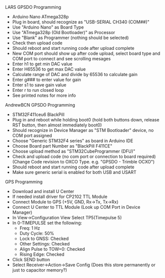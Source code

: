 LARS GPSDO Programming
- Arduino Nano ATmega328p
- Plug in board, should recognize as "USB-SERIAL CH340 (COM##)"
- Use "Arduino Nano" as Board Type
- Use "ATmega328p (Old Bootloader)" as Processor
- Use "Blank" as Programmer (nothing should be selected)
- Check then upload code
- Should reboot and start running code after upload complete
- New COM port should show up after code upload, select board type and COM port to connect and see scrolling mesages
- Enter h1 to get min DAC value
- Enter H65536 to get max DAC value
- Calculate range of DAC and divide by 65536 to calculate gain
- Enter g### to enter value for gain
- Enter s1 to save gain value
- Enter r to run closed loop
- See printed notes for more info

AndrewBCN GPSDO Programming
- STM32F411ceu6 BlackPill
- Plug in and reboot while holding boot0 (hold both buttons down, release RST button, then almost immediately boot0) 
- Should recognize in Device Manager as "STM Bootloader" device, no COM port assigned
- Choose "Generic STM32F4 series" as board in Arduino IDE
- Choose Board part Number as "BlackPill F411CE"
- Choose upload method as "STM32CubeProgrammer (DFU)"
- Check and upload code (no com port or connection to board required) (Change Code revision to OXCO Type. e.g. "GPSDO - Trimble OCXO")
- Should reboot and start running code after upload complete
- Make sure generic serial is enabled for both USB and USART

GPS Programming
- Download and install U Center
- If needed install driver for CP2102 TTL Module
- Connect Module to GPS (+5V, GND, Rx->Tx, Tx->Rx)
- Connect U Center to TTL Module (Look up COM Port in Device Manager)
- In View->Configuration View Select TP5(Timepulse 5)
- In 0-TIMEPULSE set the following:
  - Freq: 1 Hz
  - Duty Cycle: 50%
  - Lock to GNSS: Checked
  - Other Settings: Checked
  - Align Pulse to TOW=0: Checked
  - Rising Edge: Checked
- Click SEND button
- Select Receiver->Action->Save Config
(Does this store permanently or just to capacitor memory?)
 
